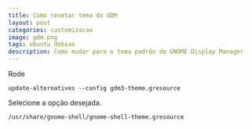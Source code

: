 ```yaml
---
title: Como resetar tema do GDM
layout: post
categories: customizacao
image: gdm.png
tags: ubuntu debian
description: Como mudar para o tema padrão do GNOME Display Manager
---
```


Rode

```
update-alternatives --config gdm3-theme.gresource
```

Selecione a opção desejada.

```
/usr/share/gnome-shell/gnome-shell-theme.gresource
```
